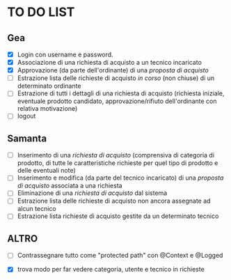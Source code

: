 # TO DO LIST

## Gea

- [x]   Login con username e password.
- [x]   Associazione di una richiesta di acquisto a un tecnico incaricato
- [x]   Approvazione (da parte dell'ordinante) di una  _proposta di acquisto_
- [ ]   Estrazione lista delle richieste di acquisto  _in corso_  (non chiuse) di un determinato ordinante
- [ ]  Estrazione di tutti i dettagli di una richiesta di acquisto (richiesta iniziale, eventuale prodotto candidato, approvazione/rifiuto dell'ordinante con relativa motivazione)
- [ ]  logout

## Samanta
- [ ] Inserimento di una  _richiesta di acquisto_  (comprensiva di categoria di prodotto, di tutte le caratteristiche richieste per quel tipo di prodotto e delle eventuali note)
- [ ]  Inserimento e modifica (da parte del tecnico incaricato) di una  _proposta di acquisto_  associata a una richiesta
- [ ] Eliminazione di una  _richiesta di acquisto_  dal sistema
- [ ]  Estrazione lista delle richieste di acquisto non ancora assegnate ad alcun tecnico
- [ ] Estrazione lista richieste di acquisto gestite da un determinato tecnico

## ALTRO
- [ ] Contrassegnare tutto come "protected path" con @Context e @Logged
- [x] trova modo per far vedere categoria, utente e tecnico in richieste

